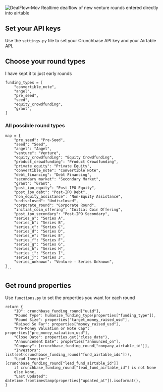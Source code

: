 ![DealFlow-Mov](https://user-images.githubusercontent.com/39813026/108612644-9c656700-73b8-11eb-9bcb-04ee15b0d948.gif)
Realtime dealflow of new venture rounds entered directly into airtable



## Set your API keys

Use the ```settings.py``` file to set your Crunchbase API key and your Airtable API.


## Choose your round types

I have kept it to just early rounds

```
funding_types = [
    "convertible_note",
    "angel",
    "pre_seed",
    "seed",
    "equity_crowdfunding",
    "grant",
]
```

### All possible round types

    map = {
        "pre_seed": "Pre-Seed",
        "seed": "Seed",
        "angel": "Angel",
        "venture": "Venture",
        "equity_crowdfunding": "Equity Crowdfunding",
        "product_crowdfunding": "Product Crowdfunding",
        "private_equity": "Private Equity",
        "convertible_note": "Convertible Note",
        "debt_financing": "Debt Financing",
        "secondary_market": "Secondary Market",
        "grant": "Grant",
        "post_ipo_equity": "Post-IPO Equity",
        "post_ipo_debt": "Post-IPO Debt",
        "non_equity_assistance": "Non-Equity Assistance",
        "undisclosed": "Undisclosed",
        "corporate_round": "Corporate Round",
        "initial_coin_offering": "Initial Coin Offering",
        "post_ipo_secondary": "Post-IPO Secondary",
        "series_a": "Series A",
        "series_b": "Series B",
        "series_c": "Series C",
        "series_d": "Series D",
        "series_e": "Series E",
        "series_f": "Series F",
        "series_g": "Series G",
        "series_h": "Series H",
        "series_i": "Series I",
        "series_j": "Series J",
        "series_unknown": "Venture - Series Unknown",
    }
    ```
    
   ## Get round properties
   
   Use ```functions.py``` to set the properties you want for each round
    
    return {
        "ID": crunchbase_funding_round["uuid"],
        "Round Type": humanize_funding_type(properties["funding_type"]),
        "Round Size": properties["target_money_raised_usd"],
        "Raised So Far": properties["money_raised_usd"],
        "Pre-Money Valuation or Note Cap": properties["pre_money_valuation_usd"],
        "Close Date": properties.get("close_date"),
        "Announcement Date": properties["announced_on"],
        "Company": [crunchbase_funding_round["company_airtable_id"]],
        "Investors": list(set(crunchbase_funding_round["fund_airtable_ids"])),
        "Lead Investor": [crunchbase_funding_round["lead_fund_airtable_id"]]
        if crunchbase_funding_round["lead_fund_airtable_id"] is not None
        else None,
        "Last Updated": datetime.fromtimestamp(properties["updated_at"]).isoformat(),
    }

    
    
